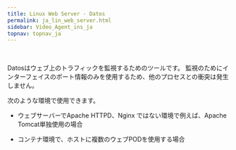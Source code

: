 ```yaml
---
title: Linux Web Server - Datos
permalink: ja_lin_web_server.html
sidebar: Video_Agent_ins_ja
topnav: topnav_ja
---
```


<!-- <style>.embed-container { position: relative; padding-bottom: 56.25%; height: 0; overflow: hidden; max-width: 100%; } .embed-container iframe, .embed-container object, .embed-container embed { position: absolute; top: 0; left: 0; width: 100%; height: 100%; }</style><div class='embed-container'><iframe src='https://www.youtube.com/embed/TqDUR002tt0' frameborder='0' allowfullscreen></iframe></div> -->

<br />

Datosはウェブ上のトラフィックを監視するためのツールです。 監視のためにインターフェイスのポート情報のみを使用するため、他のプロセスとの衝突は発生しません。

次のような環境で使用できます。

- ウェブサーバーでApache HTTPD、Nginx ではない環境で例えば、Apache Tomcat単独使用の場合

- コンテナ環境で、ホストに複数のウェブPODを使用する場合